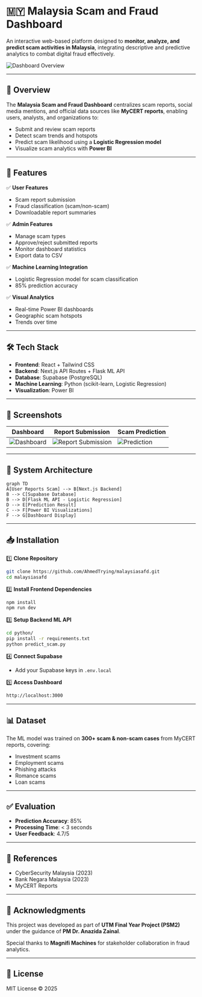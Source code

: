 
# 🇲🇾 Malaysia Scam and Fraud Dashboard

An interactive web-based platform designed to **monitor, analyze, and predict scam activities in Malaysia**, integrating descriptive and predictive analytics to combat digital fraud effectively.

![Dashboard Overview](screenshots/dashboard-home.png)

---

## 📌 Overview

The **Malaysia Scam and Fraud Dashboard** centralizes scam reports, social media mentions, and official data sources like **MyCERT reports**, enabling users, analysts, and organizations to:

* Submit and review scam reports
* Detect scam trends and hotspots
* Predict scam likelihood using a **Logistic Regression model**
* Visualize scam analytics with **Power BI**

---

## 🚀 Features

✅ **User Features**

* Scam report submission
* Fraud classification (scam/non-scam)
* Downloadable report summaries

✅ **Admin Features**

* Manage scam types
* Approve/reject submitted reports
* Monitor dashboard statistics
* Export data to CSV

✅ **Machine Learning Integration**

* Logistic Regression model for scam classification
* 85% prediction accuracy

✅ **Visual Analytics**

* Real-time Power BI dashboards
* Geographic scam hotspots
* Trends over time

---

## 🛠️ Tech Stack

* **Frontend**: React + Tailwind CSS
* **Backend**: Next.js API Routes + Flask ML API
* **Database**: Supabase (PostgreSQL)
* **Machine Learning**: Python (scikit-learn, Logistic Regression)
* **Visualization**: Power BI

---

## 📸 Screenshots

| Dashboard                               | Report Submission                                 | Scam Prediction                                  |
| --------------------------------------- | ------------------------------------------------- | ------------------------------------------------ |
| ![Dashboard](screenshots/dashboard.png) | ![Report Submission](screenshots/report-form.png) | ![Prediction](screenshots/prediction-output.png) |

---

## 🔄 System Architecture

```mermaid
graph TD
A[User Reports Scam] --> B[Next.js Backend]
B --> C[Supabase Database]
B --> D[Flask ML API - Logistic Regression]
D --> E[Prediction Result]
C --> F[Power BI Visualizations]
F --> G[Dashboard Display]
```

---

## 📥 Installation

1️⃣ **Clone Repository**

```bash
git clone https://github.com/AhmedTrying/malaysiasafd.git
cd malaysiasafd
```

2️⃣ **Install Frontend Dependencies**

```bash
npm install
npm run dev
```

3️⃣ **Setup Backend ML API**

```bash
cd python/
pip install -r requirements.txt
python predict_scam.py
```

4️⃣ **Connect Supabase**

* Add your Supabase keys in `.env.local`

5️⃣ **Access Dashboard**

```bash
http://localhost:3000
```

---

## 📊 Dataset

The ML model was trained on **300+ scam & non-scam cases** from MyCERT reports, covering:

* Investment scams
* Employment scams
* Phishing attacks
* Romance scams
* Loan scams

---

## ✅ Evaluation

* **Prediction Accuracy**: 85%
* **Processing Time**: < 3 seconds
* **User Feedback**: 4.7/5

---

## 📖 References

* CyberSecurity Malaysia (2023)
* Bank Negara Malaysia (2023)
* MyCERT Reports

---

## 🙌 Acknowledgments

This project was developed as part of **UTM Final Year Project (PSM2)** under the guidance of **PM Dr. Anazida Zainal**.

Special thanks to **Magnifi Machines** for stakeholder collaboration in fraud analytics.

---

## 📜 License

MIT License © 2025

